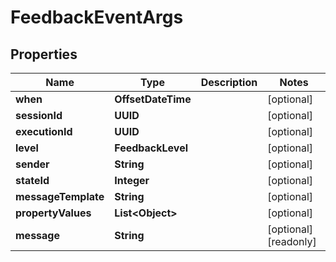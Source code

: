 

# FeedbackEventArgs


## Properties

Name | Type | Description | Notes
------------ | ------------- | ------------- | -------------
**when** | **OffsetDateTime** |  |  [optional]
**sessionId** | **UUID** |  |  [optional]
**executionId** | **UUID** |  |  [optional]
**level** | **FeedbackLevel** |  |  [optional]
**sender** | **String** |  |  [optional]
**stateId** | **Integer** |  |  [optional]
**messageTemplate** | **String** |  |  [optional]
**propertyValues** | **List&lt;Object&gt;** |  |  [optional]
**message** | **String** |  |  [optional] [readonly]



